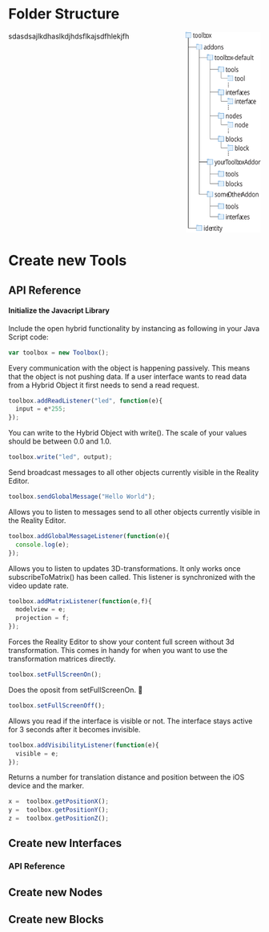 # Folder Structure

<img align="right" width="150" height="400" src="folder.svg">
sdasdsajlkdhaslkdjhdsflkajsdfhlekjfh
<br clear="right"/>

# Create new Tools

## API Reference


#### Initialize the Javacript Library
Include the open hybrid functionality by instancing as following in your Java Script code:

```javascript
var toolbox = new Toolbox();
```

Every communication with the object is happening passively. This means that the object is not pushing data. If a user interface wants to read data from a Hybrid Object it first needs to send a read request.

```javascript
toolbox.addReadListener("led", function(e){
  input = e*255;
});
```
You can write to the Hybrid Object with write(). The scale of your values should be between 0.0 and 1.0.

```javascript
toolbox.write("led", output);
```
Send broadcast messages to all other objects currently visible in the Reality Editor.

```javascript
toolbox.sendGlobalMessage("Hello World");
```
Allows you to listen to messages send to all other objects currently visible in the Reality Editor.

```javascript
toolbox.addGlobalMessageListener(function(e){
  console.log(e);
});
```
Allows you to listen to updates 3D-transformations. It only works once subscribeToMatrix() has been called. This listener is synchronized with the video update rate.

```javascript
toolbox.addMatrixListener(function(e,f){
  modelview = e;
  projection = f;
});
```
Forces the Reality Editor to show your content full screen without 3d transformation. This comes in handy for when you want to use the transformation matrices directly.
```javascript
toolbox.setFullScreenOn();
```

Does the oposit from setFullScreenOn. 🙂
```javascript
toolbox.setFullScreenOff();
```
Allows you read if the interface is visible or not. The interface stays active for 3 seconds after it becomes invisible.
```javascript
toolbox.addVisibilityListener(function(e){
  visible = e;
});
```
Returns a number for translation distance and position between the iOS device and the marker.

```javascript
x =  toolbox.getPositionX();
y =  toolbox.getPositionY();
z =  toolbox.getPositionZ();
```

## Create new Interfaces

### API Reference


## Create new Nodes

## Create new Blocks

